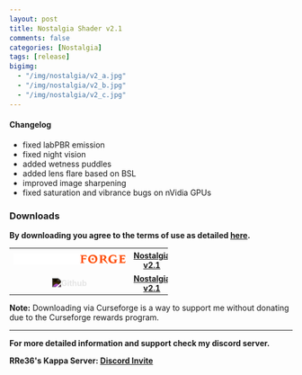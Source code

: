 ```yaml
---
layout: post
title: Nostalgia Shader v2.1
comments: false
categories: [Nostalgia]
tags: [release]
bigimg: 
  - "/img/nostalgia/v2_a.jpg"
  - "/img/nostalgia/v2_b.jpg"
  - "/img/nostalgia/v2_c.jpg"
---
```


#### Changelog

* fixed labPBR emission
* fixed night vision
* added wetness puddles
* added lens flare based on BSL
* improved image sharpening
* fixed saturation and vibrance bugs on nVidia GPUs

### **Downloads**

**By downloading you agree to the terms of use as detailed [here](https://rre36.github.io/nostalgia_shader_web/license/).**

<table style="width:56%; border:none; background:none">
    <tr style="border:none; background:none; height: 40px">
        <th style="width:40%; border:none; background:none">
            <a href="https://www.curseforge.com/minecraft/customization/nostalgia-shader">
            <img alt="Curseforge" style="max-width:200px" src="https://raw.githubusercontent.com/rre36/rre36.github.io/master/img/curseforge.png"></a>
        </th>
        <th style="width:30%; border:none; background:none">
            <a href="https://www.curseforge.com/minecraft/customization/nostalgia-shader/files/2877515">Nostalgia v2.1</a>
        </th>
    </tr>
    <tr style="border:none; background:none; height: 40px">
        <th style="width:40%; border:none; background:none">
            <img alt="Github" style="max-width:100px; filter:invert(100%)" src="https://github.githubassets.com/images/modules/logos_page/GitHub-Logo.png">
        </th>
        <th style="width:30%; border:none; background:none">
            <a href="https://github.com/rre36/nostalgia_shader_web/releases/download/v2.1/Nostalgia_v2.1.zip">Nostalgia v2.1</a>
        </th>
    </tr>
</table>

**Note:** Downloading via Curseforge is a way to support me without donating due to the Curseforge rewards program.

***

**For more detailed information and support check my discord server.**

**RRe36's Kappa Server: [Discord Invite](https://discord.gg/y5xzQ6H)**